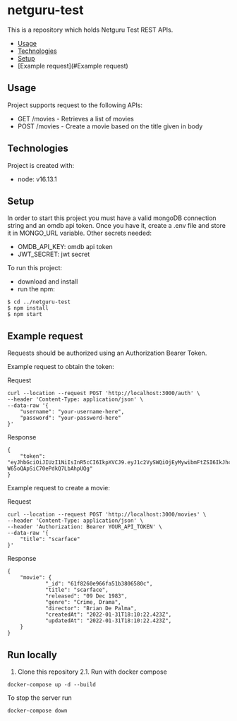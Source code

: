 # netguru-test
This is a repository which holds Netguru Test REST APIs.

* [Usage](#usage)
* [Technologies](#technologies)
* [Setup](#setup)
* [Example request](#Example request)



## Usage
Project supports request to the following APIs:
- GET ​/movies - Retrieves a list of movies
- POST ​/movies - Create a movie based on the title given in body


## Technologies
Project is created with:
- node: v16.13.1

## Setup
In order to start this project you must have a valid mongoDB connection string and an omdb api token.
Once you have it, create a .env file and store it in MONGO_URL variable.
Other secrets needed:
 - OMDB_API_KEY: omdb api token
 - JWT_SECRET: jwt secret

To run this project:
* download and install
* run the npm:
```
$ cd ../netguru-test
$ npm install
$ npm start
```

## Example request
Requests should be authorized using an Authorization Bearer Token.

Example request to obtain the token:

Request

```
curl --location --request POST 'http://localhost:3000/auth' \
--header 'Content-Type: application/json' \
--data-raw '{
    "username": "your-username-here",
    "password": "your-password-here"
}'
```

Response

```
{
    "token": "eyJhbGciOiJIUzI1NiIsInR5cCI6IkpXVCJ9.eyJ1c2VySWQiOjEyMywibmFtZSI6IkJhc2ljIFRob21hcyIsInJvbGUiOiJiYXNpYyIsImlhdCI6MTYwNjIyMTgzOCwiZXhwIjoxNjA2MjIzNjM4LCJpc3MiOiJodHRwczovL3d3dy5uZXRndXJ1LmNvbS8iLCJzdWIiOiIxMjMifQ.KjZ3zZM1lZa1SB8U-W65oQApSiC70ePdkQ7LbAhpUQg"
}
```

Example request to create a movie:

Request

```
curl --location --request POST 'http://localhost:3000/movies' \
--header 'Content-Type: application/json' \
--header 'Authorization: Bearer YOUR_API_TOKEN' \
--data-raw '{
    "title": "scarface"
}'
```

Response

```
{
    "movie": {
            "_id": "61f8260e966fa51b3806580c",
            "title": "scarface",
            "released": "09 Dec 1983",
            "genre": "Crime, Drama",
            "director": "Brian De Palma",
            "createdAt": "2022-01-31T18:10:22.423Z",
            "updatedAt": "2022-01-31T18:10:22.423Z",
    }
}
```

## Run locally

1. Clone this repository
2.1. Run with docker compose

```
docker-compose up -d --build
```

To stop the server run

```
docker-compose down
```
